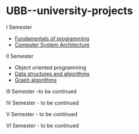# UBB--university-projects

I Semester
  - [Fundamentals of programming](https://github.com/912-Crisan-Patricia/Fundamentals-of-programming)
  - [Computer System Architecture](https://github.com/912-Crisan-Patricia/Computer-System-Architecture/tree/main)

II Semester
  - Object oriented programming
  - [Data structures and algorithms](https://github.com/912-Crisan-Patricia/Data-Structures-and-Algorithms)
  - [Graph algorithms](https://github.com/912-Crisan-Patricia/Graph-Algorithms)

III Semester -to be continued

IV Semester - to be continued

V Semester - to be continued

VI Semester - to be continued

